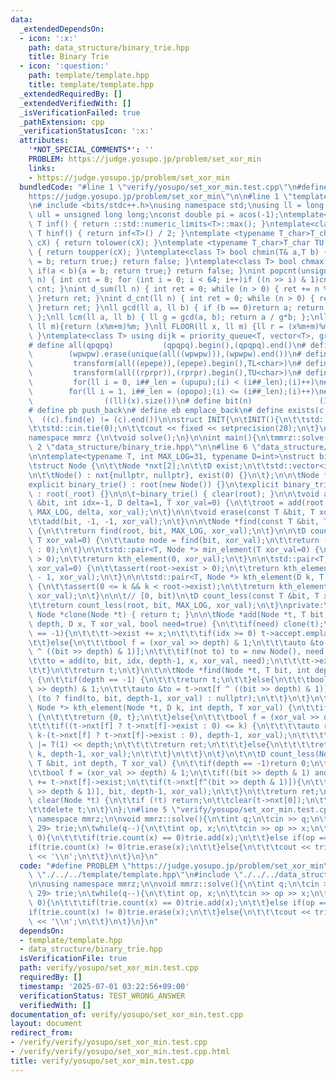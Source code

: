 ```yaml
---
data:
  _extendedDependsOn:
  - icon: ':x:'
    path: data_structure/binary_trie.hpp
    title: Binary Trie
  - icon: ':question:'
    path: template/template.hpp
    title: template/template.hpp
  _extendedRequiredBy: []
  _extendedVerifiedWith: []
  _isVerificationFailed: true
  _pathExtension: cpp
  _verificationStatusIcon: ':x:'
  attributes:
    '*NOT_SPECIAL_COMMENTS*': ''
    PROBLEM: https://judge.yosupo.jp/problem/set_xor_min
    links:
    - https://judge.yosupo.jp/problem/set_xor_min
  bundledCode: "#line 1 \"verify/yosupo/set_xor_min.test.cpp\"\n#define PROBLEM \"\
    https://judge.yosupo.jp/problem/set_xor_min\"\n\n#line 1 \"template/template.hpp\"\
    \n# include <bits/stdc++.h>\nusing namespace std;\nusing ll = long long;\nusing\
    \ ull = unsigned long long;\nconst double pi = acos(-1);\ntemplate<class T>constexpr\
    \ T inf() { return ::std::numeric_limits<T>::max(); }\ntemplate<class T>constexpr\
    \ T hinf() { return inf<T>() / 2; }\ntemplate <typename T_char>T_char TL(T_char\
    \ cX) { return tolower(cX); }\ntemplate <typename T_char>T_char TU(T_char cX)\
    \ { return toupper(cX); }\ntemplate<class T> bool chmin(T& a,T b) { if(a > b){a\
    \ = b; return true;} return false; }\ntemplate<class T> bool chmax(T& a,T b) {\
    \ if(a < b){a = b; return true;} return false; }\nint popcnt(unsigned long long\
    \ n) { int cnt = 0; for (int i = 0; i < 64; i++)if ((n >> i) & 1)cnt++; return\
    \ cnt; }\nint d_sum(ll n) { int ret = 0; while (n > 0) { ret += n % 10; n /= 10;\
    \ }return ret; }\nint d_cnt(ll n) { int ret = 0; while (n > 0) { ret++; n /= 10;\
    \ }return ret; }\nll gcd(ll a, ll b) { if (b == 0)return a; return gcd(b, a%b);\
    \ };\nll lcm(ll a, ll b) { ll g = gcd(a, b); return a / g*b; };\nll MOD(ll x,\
    \ ll m){return (x%m+m)%m; }\nll FLOOR(ll x, ll m) {ll r = (x%m+m)%m; return (x-r)/m;\
    \ }\ntemplate<class T> using dijk = priority_queue<T, vector<T>, greater<T>>;\n\
    # define all(qpqpq)           (qpqpq).begin(),(qpqpq).end()\n# define UNIQUE(wpwpw)\
    \        (wpwpw).erase(unique(all((wpwpw))),(wpwpw).end())\n# define LOWER(epepe)\
    \         transform(all((epepe)),(epepe).begin(),TL<char>)\n# define UPPER(rprpr)\
    \         transform(all((rprpr)),(rprpr).begin(),TU<char>)\n# define rep(i,upupu)\
    \         for(ll i = 0, i##_len = (upupu);(i) < (i##_len);(i)++)\n# define reps(i,opopo)\
    \        for(ll i = 1, i##_len = (opopo);(i) <= (i##_len);(i)++)\n# define len(x)\
    \                ((ll)(x).size())\n# define bit(n)               (1LL << (n))\n\
    # define pb push_back\n# define eb emplace_back\n# define exists(c, e)       \
    \  ((c).find(e) != (c).end())\n\nstruct INIT{\n\tINIT(){\n\t\tstd::ios::sync_with_stdio(false);\n\
    \t\tstd::cin.tie(0);\n\t\tcout << fixed << setprecision(20);\n\t}\n}INIT;\n\n\
    namespace mmrz {\n\tvoid solve();\n}\n\nint main(){\n\tmmrz::solve();\n}\n#line\
    \ 2 \"data_structure/binary_trie.hpp\"\n\n#line 6 \"data_structure/binary_trie.hpp\"\
    \n\ntemplate<typename T, int MAX_LOG=31, typename D=int>\nstruct binary_trie {\n\
    \tstruct Node {\n\t\tNode *nxt[2];\n\t\tD exist;\n\t\tstd::vector<int> accept;\n\
    \n\t\tNode() : nxt{nullptr, nullptr}, exist(0) {}\n\t};\n\n\tNode *root;\n\n\t\
    explicit binary_trie() : root(new Node()) {}\n\texplicit binary_trie(Node *_root)\
    \ : root(_root) {}\n\n\t~binary_trie() { clear(root); }\n\n\tvoid add(const T\
    \ &bit, int idx=-1, D delta=1, T xor_val=0) {\n\t\troot = add(root, bit, idx,\
    \ MAX_LOG, delta, xor_val);\n\t}\n\n\tvoid erase(const T &bit, T xor_val=0) {\n\
    \t\tadd(bit, -1, -1, xor_val);\n\t}\n\n\tNode *find(const T &bit, T xor_val=0)\
    \ {\n\t\treturn find(root, bit, MAX_LOG, xor_val);\n\t}\n\n\tD count(const T &bit,\
    \ T xor_val=0) {\n\t\tauto node = find(bit, xor_val);\n\t\treturn (node ? node->exist\
    \ : 0);\n\t}\n\n\tstd::pair<T, Node *> min_element(T xor_val=0) {\n\t\tassert(root->exist\
    \ > 0);\n\t\treturn kth_element(0, xor_val);\n\t}\n\n\tstd::pair<T, Node *> max_element(T\
    \ xor_val=0) {\n\t\tassert(root->exist > 0);\n\t\treturn kth_element(root->exist\
    \ - 1, xor_val);\n\t}\n\n\tstd::pair<T, Node *> kth_element(D k, T xor_val=0)\
    \ {\n\t\tassert(0 <= k && k < root->exist);\n\t\treturn kth_element(root, k, MAX_LOG,\
    \ xor_val);\n\t}\n\n\t// [0, bit)\n\tD count_less(const T &bit, T xor_val=0) {\n\
    \t\treturn count_less(root, bit, MAX_LOG, xor_val);\n\t}\nprivate:\n\tvirtual\
    \ Node *clone(Node *t) { return t; }\n\n\tNode *add(Node *t, T bit, int idx, int\
    \ depth, D x, T xor_val, bool need=true) {\n\t\tif(need) clone(t);\n\t\tif(depth\
    \ == -1){\n\t\t\tt->exist += x;\n\t\t\tif(idx >= 0) t->accept.emplace_back(idx);\n\
    \t\t}else{\n\t\t\tbool f = (xor_val >> depth) & 1;\n\t\t\tauto &to = t->nxt[f\
    \ ^ ((bit >> depth) & 1)];\n\t\t\tif(not to) to = new Node(), need = false;\n\t\
    \t\tto = add(to, bit, idx, depth-1, x, xor_val, need);\n\t\t\tt->exist += x;\n\
    \t\t}\n\t\treturn t;\n\t}\n\t\n\tNode *find(Node *t, T bit, int depth, T xor_val)\
    \ {\n\t\tif(depth == -1) {\n\t\t\treturn t;\n\t\t}else{\n\t\t\tbool f = (xor_val\
    \ >> depth) & 1;\n\t\t\tauto &to = t->nxt[f ^ ((bit >> depth) & 1)];\n\t\t\treturn\
    \ (to ? find(to, bit, depth-1, xor_val) : nullptr);\n\t\t}\n\t}\n\t\n\tstd::pair<T,\
    \ Node *> kth_element(Node *t, D k, int depth, T xor_val) {\n\t\tif(depth == -1)\
    \ {\n\t\t\treturn {0, t};\n\t\t}else{\n\t\t\tbool f = (xor_val >> depth) & 1;\n\
    \t\t\tif((t->nxt[f] ? t->nxt[f]->exist : 0) <= k) {\n\t\t\t\tauto ret = kth_element(t->nxt[f^1],\
    \ k-(t->nxt[f] ? t->nxt[f]->exist : 0), depth-1, xor_val);\n\t\t\t\tret.first\
    \ |= T(1) << depth;\n\t\t\t\treturn ret;\n\t\t\t}else{\n\t\t\t\treturn kth_element(t->nxt[f],\
    \ k, depth-1, xor_val);\n\t\t\t}\n\t\t}\n\t}\n\t\n\tD count_less(Node *t, const\
    \ T &bit, int depth, T xor_val) {\n\t\tif(depth == -1)return 0;\n\t\tD ret = 0;\n\
    \t\tbool f = (xor_val >> depth) & 1;\n\t\tif((bit >> depth & 1) and t->nxt[f])ret\
    \ += t->nxt[f]->exist;\n\t\tif(t->nxt[f^(bit >> depth & 1)]){\n\t\t\tret += count_less(t->nxt[f^(bit\
    \ >> depth & 1)], bit, depth-1, xor_val);\n\t\t}\n\t\treturn ret;\n\t}\n\n\tvoid\
    \ clear(Node *t) {\n\t\tif (!t) return;\n\t\tclear(t->nxt[0]);\n\t\tclear(t->nxt[1]);\n\
    \t\tdelete t;\n\t}\n};\n#line 5 \"verify/yosupo/set_xor_min.test.cpp\"\n\nusing\
    \ namespace mmrz;\n\nvoid mmrz::solve(){\n\tint q;\n\tcin >> q;\n\tbinary_trie<int,\
    \ 29> trie;\n\twhile(q--){\n\t\tint op, x;\n\t\tcin >> op >> x;\n\t\tif(op ==\
    \ 0){\n\t\t\tif(trie.count(x) == 0)trie.add(x);\n\t\t}else if(op == 1){\n\t\t\t\
    if(trie.count(x) != 0)trie.erase(x);\n\t\t}else{\n\t\t\tcout << trie.min_element(x).first\
    \ << '\\n';\n\t\t}\n\t}\n}\n"
  code: "#define PROBLEM \"https://judge.yosupo.jp/problem/set_xor_min\"\n\n#include\
    \ \"./../../template/template.hpp\"\n#include \"./../../data_structure/binary_trie.hpp\"\
    \n\nusing namespace mmrz;\n\nvoid mmrz::solve(){\n\tint q;\n\tcin >> q;\n\tbinary_trie<int,\
    \ 29> trie;\n\twhile(q--){\n\t\tint op, x;\n\t\tcin >> op >> x;\n\t\tif(op ==\
    \ 0){\n\t\t\tif(trie.count(x) == 0)trie.add(x);\n\t\t}else if(op == 1){\n\t\t\t\
    if(trie.count(x) != 0)trie.erase(x);\n\t\t}else{\n\t\t\tcout << trie.min_element(x).first\
    \ << '\\n';\n\t\t}\n\t}\n}\n"
  dependsOn:
  - template/template.hpp
  - data_structure/binary_trie.hpp
  isVerificationFile: true
  path: verify/yosupo/set_xor_min.test.cpp
  requiredBy: []
  timestamp: '2025-07-01 03:22:56+09:00'
  verificationStatus: TEST_WRONG_ANSWER
  verifiedWith: []
documentation_of: verify/yosupo/set_xor_min.test.cpp
layout: document
redirect_from:
- /verify/verify/yosupo/set_xor_min.test.cpp
- /verify/verify/yosupo/set_xor_min.test.cpp.html
title: verify/yosupo/set_xor_min.test.cpp
---
```

